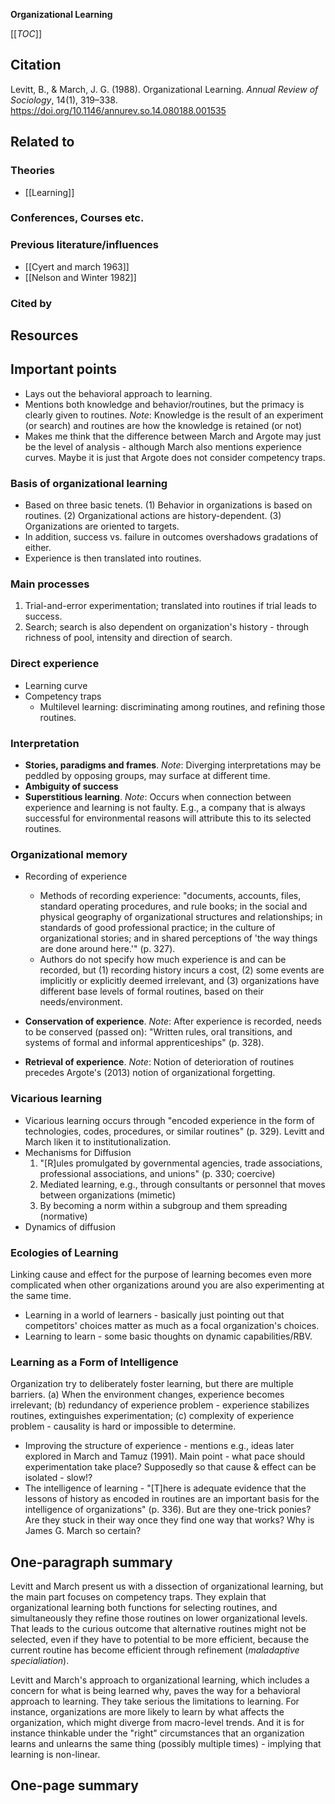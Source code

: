 **Organizational Learning**

[[_TOC_]]

## Citation
Levitt, B., & March, J. G. (1988). Organizational Learning. *Annual Review of Sociology*, 14(1), 319–338. https://doi.org/10.1146/annurev.so.14.080188.001535

## Related to

### Theories
* [[Learning]]

### Conferences, Courses etc.

### Previous literature/influences
* [[Cyert and march 1963]]
* [[Nelson and Winter 1982]]

### Cited by

## Resources

## Important points
* Lays out the behavioral approach to learning.
* Mentions both knowledge and behavior/routines, but the primacy is clearly given to routines. *Note*: Knowledge is the result of an experiment (or search) and routines are how the knowledge is retained (or not)
* Makes me think that the difference between March and Argote may just be the level of analysis - although March also mentions experience curves. Maybe it is just that Argote does not consider competency traps.

### Basis of organizational learning

* Based on three basic tenets. (1) Behavior in organizations is based on routines. (2) Organizational actions are history-dependent. (3) Organizations are oriented to targets.
* In addition, success vs. failure in outcomes overshadows gradations of either.
* Experience is then translated into routines.

### Main processes

1. Trial-and-error experimentation; translated into routines if trial leads to success.
2. Search; search is also dependent on organization's history - through richness of pool, intensity and direction of search.

### Direct experience

* Learning curve
* Competency traps
    * Multilevel learning: discriminating among routines, and refining those routines.

### Interpretation

* **Stories, paradigms and frames**. *Note*: Diverging interpretations may be peddled by opposing groups, may surface at different time.
* **Ambiguity of success**
* **Superstitious learning**. *Note*: Occurs when connection between experience and learning is not faulty. E.g., a company that is always successful for environmental reasons will attribute this to its selected routines.

### Organizational memory

* Recording of experience
    * Methods of recording experience: "documents, accounts, files, standard operating procedures, and rule books; in the social and physical geography of organizational structures and relationships; in standards of good professional practice; in the culture of organizational stories; and in shared perceptions of 'the way things are done around here.'" (p. 327).
    * Authors do not specify how much experience is and can be recorded, but (1) recording history incurs a cost, (2) some events are implicitly or explicitly deemed irrelevant, and (3) organizations have different base levels of formal routines, based on their needs/environment.

* **Conservation of experience**. *Note*: After experience is recorded, needs to be conserved (passed on): "Written rules, oral transitions, and systems of formal and informal apprenticeships" (p. 328).
* **Retrieval of experience**. *Note*: Notion of deterioration of routines precedes Argote's (2013) notion of organizational forgetting.

### Vicarious learning

* Vicarious learning occurs through "encoded experience in the form of technologies, codes, procedures, or similar routines" (p. 329). Levitt and March liken it to institutionalization.
* Mechanisms for Diffusion
    1. "[R]ules promulgated by governmental agencies, trade associations, professional associations, and unions" (p. 330; coercive)
    2. Mediated learning, e.g., through consultants or personnel that moves between organizations (mimetic)
    3. By becoming a norm within a subgroup and them spreading (normative)
* Dynamics of diffusion

### Ecologies of Learning

Linking cause and effect for the purpose of learning becomes even more complicated when other organizations around you are also experimenting at the same time.

* Learning in a world of learners - basically just pointing out that competitors' choices matter as much as a focal organization's choices.
* Learning to learn - some basic thoughts on dynamic capabilities/RBV.

### Learning as a Form of Intelligence

Organization try to deliberately foster learning, but there are multiple barriers. (a) When the environment changes, experience becomes irrelevant; (b) redundancy of experience problem - experience stabilizes routines, extinguishes experimentation; (c) complexity of experience problem - causality is hard or impossible to determine.

* Improving the structure of experience - mentions e.g., ideas later explored in March and Tamuz (1991). Main point - what pace should experimentation take place? Supposedly so that cause & effect can be isolated - slow!?
* The intelligence of learning - "[T]here is adequate evidence that the lessons of history as encoded in routines are an important basis for the intelligence of organizations" (p. 336). But are they one-trick ponies? Are they stuck in their way once they find one way that works? Why is James G. March so certain? 

## One-paragraph summary

Levitt and March present us with a dissection of organizational learning, but the main part focuses on competency traps. They explain that organizational learning both functions for selecting routines, and simultaneously they refine those routines on lower organizational levels. That leads to the curious outcome that alternative routines might not be selected, even if they have to potential to be more efficient, because the current routine has become efficient through refinement (*maladaptive specialiation*).

Levitt and March's approach to organizational learning, which includes a concern for what is being learned why, paves the way for a behavioral approach to learning. They take serious the limitations to learning. For instance, organizations are more likely to learn by what affects the organization, which might diverge from macro-level trends. And it is for instance thinkable under the "right" circumstances that an organization learns and unlearns the same thing (possibly multiple times) - implying that learning is non-linear.

## One-page summary